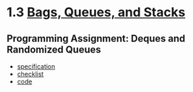 # 1.3 [Bags, Queues, and Stacks](https://algs4.cs.princeton.edu/13stacks/)

## Programming Assignment: Deques and Randomized Queues

- [specification](http://coursera.cs.princeton.edu/algs4/assignments/queues.html)
- [checklist](http://coursera.cs.princeton.edu/algs4/checklists/queues.html)
- [code](Assignment)
